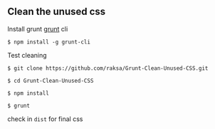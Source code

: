 ## Clean the unused css

Install grunt [grunt](https://gruntjs.com/) cli
````
$ npm install -g grunt-cli
````

Test cleaning
````
$ git clone https://github.com/raksa/Grunt-Clean-Unused-CSS.git

$ cd Grunt-Clean-Unused-CSS

$ npm install

$ grunt
````

check in `dist` for final css
